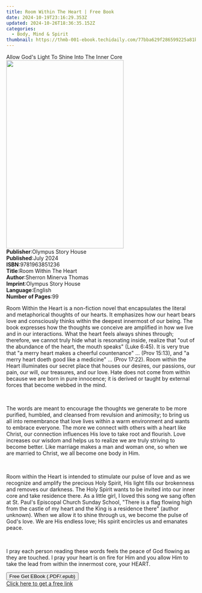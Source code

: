 ```yaml
---
title: Room Within The Heart | Free Book
date: 2024-10-19T23:16:29.353Z
updated: 2024-10-26T18:36:35.152Z
categories:
  - Body, Mind & Spirit
thumbnail: https://thmb-001-ebook.techidaily.com/77bba629f286599225a81bc16cd5238480ed611002e90395202d8302a09e4f14.jpg
---
```

<main id="book-container">
  <div class="flex flex-col">
    <div class="book-brief flex-1 py-6 px-4 sm:p-6 md:py-10 md:px-8">
      <!-- brief-->
      <div class="book-brief-main">
        Allow God's Light To Shine Into The Inner Core
      </div>
    </div>
    <div
      class="book-meta-info flex-1 grid gap-4 col-start-1 col-end-3 row-start-1 sm:mb-6 sm:grid-cols-4 lg:gap-6 lg:col-start-2 lg:row-end-6 lg:row-span-6 lg:mb-0"
    >
      <div
        class="book-meta-info-left place-content-center mt-4 p-4 text-sm leading-6 col-start-2 col-span-2 dark:text-slate-400"
      >
        <img
          class="w-full h-500 object-cover rounded-lg sm:h-255 sm:col-span-2 lg:col-span-full"
          src="https://img-001-ebook.techidaily.com/a13c9d120e5e0b4b6d8fdbb647105ba3ff958d9f01647f75339cfe0bfe6d408d.jpg"
          alt=""
          width="312"
          height="500"
        />
      </div>
      <div
        class="book-meta-info-right mt-2 col-start-1 row-start-2 col-span-3 self-center"
      >
        <!-- meta data  -->
        <div class="flex flex-col px-4 md:px-8">
          <div class="flex-1">
            <strong>Publisher</strong>:<span class="px-2"
              >Olympus Story House</span
            >
          </div>
          <div class="flex-1">
            <strong>Published</strong>:<span class="px-2">July 2024</span>
          </div>
          <div class="flex-1">
            <strong>ISBN</strong>:<span class="px-2">9781963851236</span>
          </div>
          <div class="flex-1">
            <strong>Title</strong>:<span class="px-2"
              >Room Within The Heart</span
            >
          </div>
          <div class="flex-1">
            <strong>Author</strong>:<span class="px-2"
              >Sherron Minerva Thomas</span
            >
          </div>
          <div class="flex-1">
            <strong>Imprint</strong>:<span class="px-2"
              >Olympus Story House</span
            >
          </div>
          <div class="flex-1">
            <strong>Language</strong>:<span class="px-2">English</span>
          </div>
          <div class="flex-1">
            <strong>Number of Pages</strong>:<span class="px-2">99</span>
          </div>
        </div>
      </div>
    </div>
    <div class="book-description flex-1 py-6 px-4 sm:p-6 md:py-10 md:px-8">
      <div class="book-description-main">
        <div accordion-content="" id="description">
          <p>
            Room Within the Heart is a non-fiction novel that encapsulates the
            literal and metaphorical thoughts of our hearts. It emphasizes how
            our heart bears love and consciously thinks within the deepest
            innermost of our being. The book expresses how the thoughts we
            conceive are amplified in how we live and in our interactions. What
            the heart feels always shines through; therefore, we cannot truly
            hide what is resonating inside, realize that "out of the abundance
            of the heart, the mouth speaks" (Luke 6:45). It is very true that "a
            merry heart makes a cheerful countenance" ... (Prov 15:13), and "a
            merry heart doeth good like a medicine" ... (Prov 17:22). Room
            within the Heart illuminates our secret place that houses our
            desires, our passions, our pain, our will, our treasures, and our
            love. Hate does not come from within because we are born in pure
            innocence; it is derived or taught by external forces that become
            webbed in the mind.
          </p>
          <p><br /></p>
          <p>
            The words are meant to encourage the thoughts we generate to be more
            purified, humbled, and cleansed from revulsion and animosity; to
            bring us all into remembrance that love lives within a warm
            environment and wants to embrace everyone. The more we connect with
            others with a heart like Christ, our connection influences His love
            to take root and flourish. Love increases our wisdom and helps us to
            realize we are truly striving to become better. Like marriage makes
            a man and woman one, so when we are married to Christ, we all become
            one body in Him.
          </p>
          <p><br /></p>
          <p>
            Room within the Heart is intended to stimulate our pulse of love and
            as we recognize and amplify the precious Holy Spirit, His light
            fills our brokenness and removes our darkness. The Holy Spirit wants
            to be invited into our inner core and take residence there. As a
            little girl, I loved this song we sang often at St. Paul's Episcopal
            Church Sunday School, "There is a flag flowing high from the castle
            of my heart and the King is a residence there" (author unknown).
            When we allow it to shine through us, we become the pulse of God's
            love. We are His endless love; His spirit encircles us and emanates
            peace.
          </p>
          <p><br /></p>
          <p>
            I pray each person reading these words feels the peace of God
            flowing as they are touched. I pray your heart is on fire for Him
            and you allow Him to take the lead from within the innermost core,
            your HEART.
          </p>
        </div>
        <div class="accordion-fader"></div>
      </div>
    </div>
    <div class="book-excerpts flex-1 py-6 px-4 sm:p-6 md:py-10 md:px-8"></div>
    <div
      class="book-about-author flex-1 py-6 px-4 sm:p-6 md:py-10 md:px-8"
    ></div>
    <div class="book-free-get flex-1 py-6 px-4 sm:p-6 md:py-10 md:px-8">
      <button
        id="btn-free-get"
        class="bg-blue-500 hover:bg-blue-700 text-white font-bold py-2 px-4 rounded"
      >
        Free Get EBook (.PDF/.epub)
      </button>
      <div id="countdown-display" class="px-2 text-lg mt-2"></div>
      <a
        id="free-link"
        class="hidden bg-blue-500 hover:bg-blue-700 text-white font-bold py-2 px-4 rounded"
        href="https://www.ebooks.com/en-us/book/211424281/room-within-the-heart/sherron-minerva-thomas/"
        target="_blank"
        >Click here to get a free link</a
      >
    </div>
    <script>
      let countdownTime = 0;
      let countdownInterval = null;
      document
        .getElementById('btn-free-get')
        .addEventListener('click', startCountdown);
      function startCountdown() {
        countdownTime = new Date().getTime() + 60000 * 3;
        countdownInterval = setInterval(updateCountdown, 1000);
        document.getElementById('btn-free-get').disabled = true;
        document
          .getElementById('btn-free-get')
          .classList.add('bg-gray-500', 'cursor-not-allowed');
      }
      function updateCountdown() {
        let currentTime = new Date().getTime();
        let timeLeft = countdownTime - currentTime;
        let secondsLeft = Math.floor(timeLeft / 1000);
        document.getElementById('countdown-display').innerHTML =
          `Remaining time: ${secondsLeft} seconds.`;
        if (secondsLeft <= 0) {
          clearInterval(countdownInterval);
          document.getElementById('btn-free-get').classList.add('hidden');
          document.getElementById('free-link').classList.remove('hidden');
          document.getElementById('countdown-display').innerHTML = '';
        }
      }
    </script>
  </div>
</main>

<ins class="adsbygoogle"
      style="display:block"
      data-ad-client="ca-pub-7571918770474297"
      data-ad-slot="8358498916"
      data-ad-format="auto"
      data-full-width-responsive="true"></ins>
    